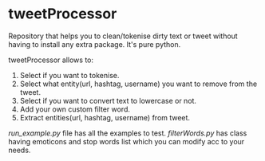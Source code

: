# tweetProcessor

Repository that helps you to clean/tokenise dirty text or tweet without having to install any extra package. It's pure python.

tweetProcessor allows to:

1. Select if you want to tokenise.
2. Select what entity(url, hashtag, username) you want to remove from the tweet.
3. Select if you want to convert text to lowercase or not.
4. Add your own custom filter word.
5. Extract entities(url, hashtag, username) from tweet.

*run_example.py* file has all the examples to test.
*filterWords.py* has class having emoticons and stop words list which you can modify acc to your needs.